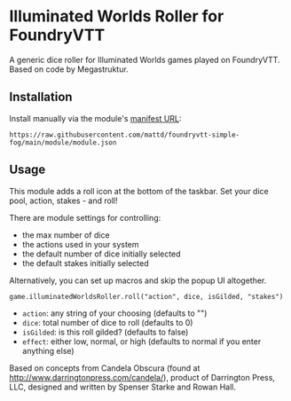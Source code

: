 # Illuminated Worlds Roller for FoundryVTT

A generic dice roller for Illuminated Worlds games played on FoundryVTT. Based on code by Megastruktur.

## Installation
Install manually via the module's [manifest URL](https://raw.githubusercontent.com/mattd/foundryvtt-illuminated-worlds-roller/main/module/module.json):
```
https://raw.githubusercontent.com/mattd/foundryvtt-simple-fog/main/module/module.json
```

## Usage

This module adds a roll icon at the bottom of the taskbar. Set your dice pool, action, stakes - and roll!

There are module settings for controlling:

* the max number of dice
* the actions used in your system
* the default number of dice initially selected
* the default stakes initially selected

Alternatively, you can set up macros and skip the popup UI altogether.

`game.illuminatedWorldsRoller.roll("action", dice, isGilded, "stakes")`

* `action`: any string of your choosing (defaults to "")
* `dice`: total number of dice to roll (defaults to 0)
* `isGilded`: is this roll gilded? (defaults to false)
* `effect`: either low, normal, or high (defaults to normal if you enter anything else)

Based on concepts from Candela Obscura (found at http://www.darringtonpress.com/candela/), product of Darrington Press, LLC, designed and written by Spenser Starke and Rowan Hall.
